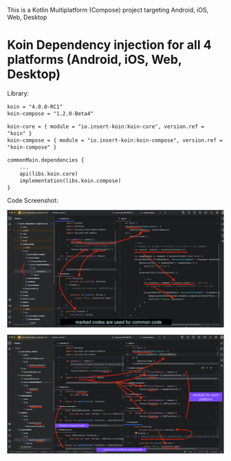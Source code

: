 This is a Kotlin Multiplatform (Compose) project targeting Android, iOS, Web, Desktop

# Koin Dependency injection for all 4 platforms (Android, iOS, Web, Desktop)

Library:

```
koin = "4.0.0-RC1"
koin-compose = "1.2.0-Beta4"
```

```
koin-core = { module = "io.insert-koin:koin-core", version.ref = "koin" }
koin-compose = { module = "io.insert-koin:koin-compose", version.ref = "koin-compose" }
```

```
commonMain.dependencies {
    ...
    api(libs.koin.core)
    implementation(libs.koin.compose)
}
```

Code Screenshot:

![Koin DI Part 1](https://raw.githubusercontent.com/TouhidApps/KMP-Compose-Examples/main/Koin-Dependency-Injection-DI/img/img-1.png)

![Koin DI Part 2](https://raw.githubusercontent.com/TouhidApps/KMP-Compose-Examples/main/Koin-Dependency-Injection-DI/img/img-2.png)


